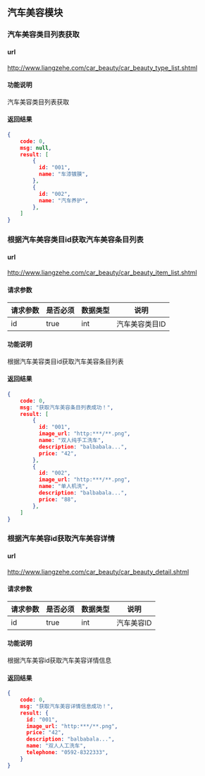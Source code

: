 

## 汽车美容模块

### 汽车美容类目列表获取
#### url
http://www.liangzehe.com/car_beauty/car_beauty_type_list.shtml

#### 功能说明
汽车美容类目列表获取

#### 返回结果
```json
{
    code: 0,
    msg: null,
    result: [
  		{
          id: "001",
          name: "车漆镀膜",
    	},
  		{
          id: "002",
          name: "汽车养护",
    	},
	]  
}
```

### 根据汽车美容类目id获取汽车美容条目列表
#### url
http://www.liangzehe.com/car_beauty/car_beauty_item_list.shtml

#### 请求参数
| 请求参数 | 是否必须 | 数据类型 | 说明     |
| ---- | ---- | ---- | ------ |
| id   | true | int  | 汽车美容类目ID |

#### 功能说明
根据汽车美容类目id获取汽车美容条目列表

#### 返回结果
```json
{
    code: 0,
    msg: "获取汽车美容条目列表成功！",
    result: [
  		{
          id: "001",
          image_url: "http:***/**.png",
          name: "双人纯手工洗车",
          description: "balbabala...",
          price: "42",
    	},
  		{
          id: "002",
          image_url: "http:***/**.png",
          name: "单人机洗",
          description: "balbabala...",
          price: "88",
    	},
	]  
}
```

### 根据汽车美容id获取汽车美容详情
#### url
http://www.liangzehe.com/car_beauty/car_beauty_detail.shtml

#### 请求参数
| 请求参数 | 是否必须 | 数据类型 | 说明     |
| ---- | ---- | ---- | ------ |
| id   | true | int  | 汽车美容ID |

#### 功能说明
根据汽车美容id获取汽车美容详情信息

#### 返回结果
```json
{
    code: 0,
    msg: "获取汽车美容详情信息成功！",
    result: {
      id: "001",
      image_url: "http:***/**.png",
      price: "42",
      description: "balbabala...",
      name: "双人人工洗车",
      telephone: "0592-8322333",
    }
}
```
